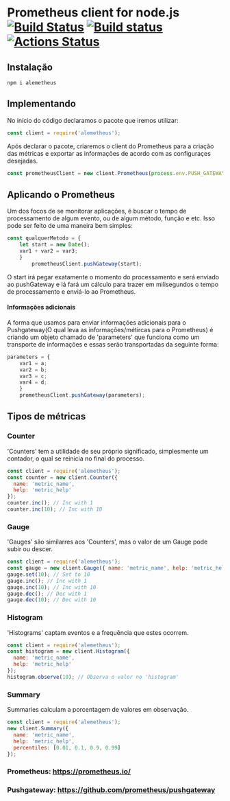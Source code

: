 # Prometheus client for node.js [![Build Status](https://travis-ci.org/siimon/prom-client.svg?branch=master)](https://travis-ci.org/siimon/prom-client) [![Build status](https://ci.appveyor.com/api/projects/status/k2e0gwonkcee3lp9/branch/master?svg=true)](https://ci.appveyor.com/project/siimon/prom-client/branch/master) [![Actions Status](https://github.com/siimon/prom-client/workflows/Node.js%20CI/badge.svg?branch=master)](https://github.com/siimon/prom-client/actions)

## Instalação 

```npm i alemetheus```

## Implementando

No início do código declaramos o pacote que iremos utilizar:

```js
const client = require('alemetheus');
```

Após declarar o pacote, criaremos o client do Prometheus para a criação das métricas e exportar as informações de acordo com as configuraçes desejadas.

```js
const prometheusClient = new client.Prometheus(process.env.PUSH_GATEWAY, 'nome_da_metrica', '','produto',this.parameters,'(histogram, summary, gauge, counter)', 'nome da aplicação' );
```

## Aplicando o Prometheus

Um dos focos de se monitorar aplicações, é buscar o tempo de processamento de algum evento, ou de algum método, função e etc. Isso pode ser feito de uma maneira bem simples:

```js
const qualquerMetodo = {
	let start = new Date();
	var1 + var2 = var3;
	}
        prometheusClient.pushGateway(start);
```

O start irá pegar exatamente o momento do processamento e será enviado ao pushGateway e lá fará um cálculo para trazer em milisegundos o tempo de processamento e enviá-lo ao Prometheus.

#### Informações adicionais

A forma que usamos para enviar informações adicionais para o Pushgateway(O qual leva as informações/métircas para o Prometheus) é criando um objeto chamado de 'parameters' que funciona como um transporte de informações e essas serão transportadas da seguinte forma:

```js
parameters = {
	var1 = a;
	var2 = b;
	var3 = c;
	var4 = d;
	}
	prometheusClient.pushGateway(parameters);
```

## Tipos de métricas

### Counter

'Counters' tem a utilidade de seu próprio significado, simplesmente um contador, o qual se reinicia no final do processo.

```js
const client = require('alemetheus');
const counter = new client.Counter({
  name: 'metric_name',
  help: 'metric_help'
});
counter.inc(); // Inc with 1
counter.inc(10); // Inc with 10
```

### Gauge

'Gauges' são similarres aos 'Counters', mas o valor de um Gauge pode subir ou descer.

```js
const client = require('alemetheus');
const gauge = new client.Gauge({ name: 'metric_name', help: 'metric_help' });
gauge.set(10); // Set to 10
gauge.inc(); // Inc with 1
gauge.inc(10); // Inc with 10
gauge.dec(); // Dec with 1
gauge.dec(10); // Dec with 10
```

### Histogram

'Histograms' captam eventos e a frequência que estes ocorrem.

```js
const client = require('alemetheus');
const histogram = new client.Histogram({
  name: 'metric_name',
  help: 'metric_help'
});
histogram.observe(10); // Observa o valor no 'histogram'
```

### Summary

Summaries calculam a porcentagem de valores em observação.

```js
const client = require('alemetheus');
new client.Summary({
  name: 'metric_name',
  help: 'metric_help',
  percentiles: [0.01, 0.1, 0.9, 0.99]
});
```
### Prometheus: https://prometheus.io/
### Pushgateway: https://github.com/prometheus/pushgateway
